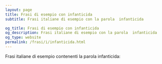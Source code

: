 ```yaml
---
layout: page
title: Frasi di esempio con infanticida 
subtitle: Frasi italiane di esempio con la parola  infanticida

og_title: Frasi di esempio con infanticida 
og_description: Frasi italiane di esempio con la parola  infanticida
og_type: website
permalink: /frasi/i/infanticida.html
---
```


Frasi italiane di esempio contenenti la parola infanticida:


